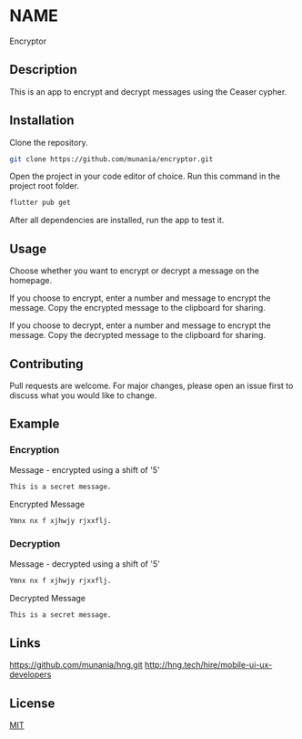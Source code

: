 # NAME
Encryptor

## Description
This is an app to encrypt and decrypt messages using the Ceaser cypher.

## Installation
Clone the repository.

```bash
git clone https://github.com/munania/encryptor.git
```

Open the project in your code editor of choice.
Run this command in the project root folder.

```bash
flutter pub get
```

After all dependencies are installed, run the app to test it.

## Usage
Choose whether you want to encrypt or decrypt a message on the homepage.

If you choose to encrypt, enter a number and message to encrypt the message. 
Copy the encrypted message to the clipboard for sharing.

If you choose to decrypt, enter a number and message to encrypt the message.
Copy the decrypted message to the clipboard for sharing.

## Contributing

Pull requests are welcome. For major changes, please open an issue first
to discuss what you would like to change.

## Example
### Encryption
Message - encrypted using a shift of '5'

```bash
This is a secret message.
````
Encrypted Message

```bash
Ymnx nx f xjhwjy rjxxflj.
````

### Decryption
Message - decrypted using a shift of '5'

```bash
Ymnx nx f xjhwjy rjxxflj.
```
Decrypted Message
```bash
This is a secret message.
```

## Links
https://github.com/munania/hng.git
http://hng.tech/hire/mobile-ui-ux-developers

## License
[MIT](https://choosealicense.com/licenses/mit/)